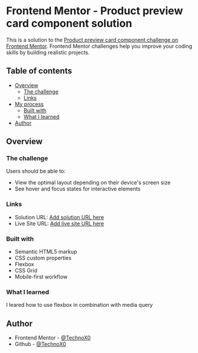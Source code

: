 # Frontend Mentor - Product preview card component solution

This is a solution to the [Product preview card component challenge on Frontend Mentor](https://www.frontendmentor.io/challenges/product-preview-card-component-GO7UmttRfa). Frontend Mentor challenges help you improve your coding skills by building realistic projects. 

## Table of contents

- [Overview](#overview)
  - [The challenge](#the-challenge)
  - [Links](#links)
- [My process](#my-process)
  - [Built with](#built-with)
  - [What I learned](#what-i-learned)
- [Author](#author)

## Overview

### The challenge

Users should be able to:

- View the optimal layout depending on their device's screen size
- See hover and focus states for interactive elements

### Links

- Solution URL: [Add solution URL here](https://github.com/TechnoX0/product-preview-card)
- Live Site URL: [Add live site URL here](https://technox0.github.io/product-preview-card/)

### Built with

- Semantic HTML5 markup
- CSS custom properties
- Flexbox
- CSS Grid
- Mobile-first workflow

### What I learned

I leared how to use flexbox in combination with media query

## Author

- Frontend Mentor - [@TechnoX0](https://www.frontendmentor.io/profile/TechnoX0)
- Github - [@TechnoX0](https://github.com/TechnoX0)
